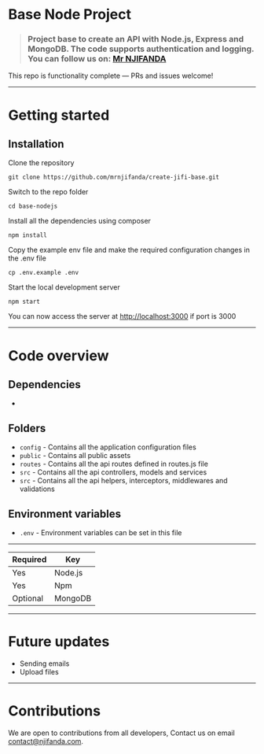 # Base Node Project

> ### Project base to create an API with Node.js, Express and MongoDB. The code supports authentication and logging. You can follow us on: [Mr NJIFANDA](http://www.njifanda.com)

This repo is functionality complete — PRs and issues welcome!

----------

# Getting started

## Installation

Clone the repository

    git clone https://github.com/mrnjifanda/create-jifi-base.git

Switch to the repo folder

    cd base-nodejs

Install all the dependencies using composer

    npm install

Copy the example env file and make the required configuration changes in the .env file

    cp .env.example .env

Start the local development server

    npm start

You can now access the server at <http://localhost:3000> if port is 3000

----------

# Code overview

## Dependencies

-

## Folders

- `config` - Contains all the application configuration files
- `public` - Contains all public assets
- `routes` - Contains all the api routes defined in routes.js file
- `src` - Contains all the api controllers, models and services
- `src` - Contains all the api helpers, interceptors, middlewares and validations

## Environment variables

- `.env` - Environment variables can be set in this file

----------

| **Required**  | **Key**   |
|-------------- |---------- |
| Yes           | Node.js   |
| Yes           | Npm       |
| Optional      | MongoDB   |

----------

# Future updates

- Sending emails
- Upload files

----------

# Contributions

We are open to contributions from all developers, Contact us on email contact@njifanda.com.
